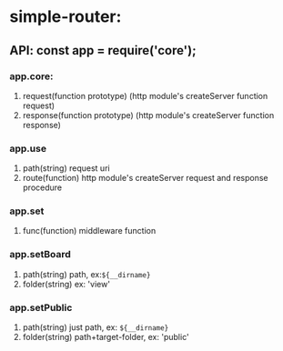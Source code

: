 # simple-router:
## API: const app = require('core');
### app.core:
1. request(function prototype)
    (http module's createServer function request)
2. response(function prototype)
    (http module's createServer function response)
    
### app.use
1. path(string)
    request uri
2. route(function)
    http module's createServer request and response procedure

### app.set
1. func(function)
    middleware function

### app.setBoard
1. path(string)
    path, ex:`${__dirname}`
2. folder(string)
    ex: 'view'

### app.setPublic
1. path(string)
    just path, ex: `${__dirname}`
2. folder(string)
    path+target-folder, ex: 'public'
